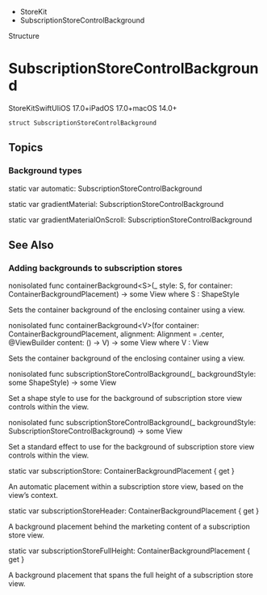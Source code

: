 

- StoreKit
-  SubscriptionStoreControlBackground 

Structure

# SubscriptionStoreControlBackground

StoreKitSwiftUIiOS 17.0+iPadOS 17.0+macOS 14.0+

``` source
struct SubscriptionStoreControlBackground
```

## Topics

### Background types

static var automatic: SubscriptionStoreControlBackground

static var gradientMaterial: SubscriptionStoreControlBackground

static var gradientMaterialOnScroll: SubscriptionStoreControlBackground

## See Also

### Adding backgrounds to subscription stores

nonisolated func containerBackground&lt;S>(_ style: S, for container: ContainerBackgroundPlacement) -> some View where S : ShapeStyle 

Sets the container background of the enclosing container using a view.

nonisolated func containerBackground&lt;V>(for container: ContainerBackgroundPlacement, alignment: Alignment = .center, @ViewBuilder content: () -> V) -> some View where V : View 

Sets the container background of the enclosing container using a view.

nonisolated func subscriptionStoreControlBackground(_ backgroundStyle: some ShapeStyle) -> some View 

Set a shape style to use for the background of subscription store view controls within the view.

nonisolated func subscriptionStoreControlBackground(_ backgroundStyle: SubscriptionStoreControlBackground) -> some View 

Set a standard effect to use for the background of subscription store view controls within the view.

static var subscriptionStore: ContainerBackgroundPlacement { get }

An automatic placement within a subscription store view, based on the view’s context.

static var subscriptionStoreHeader: ContainerBackgroundPlacement { get }

A background placement behind the marketing content of a subscription store view.

static var subscriptionStoreFullHeight: ContainerBackgroundPlacement { get }

A background placement that spans the full height of a subscription store view.

